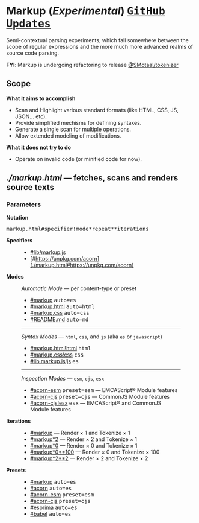 # Markup (_Experimental_) <span float-right>[<kbd>GitHub</kbd>](https://github.com/SMotaal/markup) [<kbd>Updates</kbd>](./updates.html)</span>

Semi-contextual parsing experiments, which fall somewhere between the scope of regular expressions and the more much more advanced realms of source code parsing.

**FYI**: Markup is undergoing refactoring to release [@SMotaal/tokenizer](./packages/@smotaal/tokenizer/README.md)

## Scope

**What it aims to accomplish**

- Scan and Highlight various standard formats (like HTML, CSS, JS, JSON... etc).
- Provide simplified mechisms for defining syntaxes.
- Generate a single scan for multiple operations.
- Allow extended modeling of modifications.

**What it does not try to do**

- Operate on invalid code (or minified code for now).

## _./markup.html_ — fetches, scans and renders source texts

### Parameters

**Notation**

<pre>markup.html#<samp>specifier</samp>!<samp>mode</samp>&#42;<samp>repeat</samp>&#42;&#42;<samp>iterations</samp></pre>

**Specifiers**

<figure>

- [#lib/markup.js](./markup.html#lib/markup.js)
- [#https://unpkg.com/acorn](./markup.html#https://unpkg.com/acorn)

</figure>

**Modes**

<figure>

_Automatic Mode_ — per content-type or preset

- [#markup](./markup.html#markup) <kbd>auto=es</kbd>
- [#markup.html](./markup.html#markup.html) <kbd>auto=html</kbd>
- [#markup.css](./markup.html#markup.css) <kbd>auto=css</kbd>
- [#README.md](./markup.html#README.md) <kbd>auto=md</kbd>

---

_Syntax Modes_ — `html`, `css`, and `js` (aka `es` or `javascript`)

- [#markup.html!html](./markup.html#markup.html!html) <kbd>html</kbd>
- [#markup.css!css](./markup.html#markup.css!css) <kbd>css</kbd>
- [#lib.markup.js!js](./markup.html#lib/markup.js!js) <kbd>es</kbd>

---

_Inspection Modes_ — `esm`, `cjs`, `esx`

- [#acorn-esm](./markup.html#acorn-esm) <kbd>preset=esm</kbd> — EMCAScript® Module features
- [#acorn-cjs](./markup.html#acorn-cjs) <kbd>preset=cjs</kbd> — CommonJS Module features
- [#acorn-cjs!esx](./markup.html#acorn-cjs!esx) <kbd>esx</kbd> — EMCAScript® and CommonJS Module features

</figure>

**Iterations**

<figure>

- [#markup](./markup.html#markup) — Render &times; 1 and Tokenize &times; 1
- [#markup\*2](./markup.html#markup*2) — Render &times; 2 and Tokenize &times; 1
- [#markup\*0](./markup.html#markup*0) — Render &times; 0 and Tokenize &times; 1
- [#markup\*0\*\*100](./markup.html#markup*0**100) — Render &times; 0 and Tokenize &times; 100
- [#markup\*2\*\*2](./markup.html#markup*2**2) — Render &times; 2 and Tokenize &times; 2

</figure>

**Presets**

<figure>

- [#markup](./markup.html#markup) <kbd>auto=es</kbd>
- [#acorn](./markup.html#acorn) <kbd>auto=es</kbd>
- [#acorn-esm](./markup.html#acorn-esm) <kbd>preset=esm</kbd>
- [#acorn-cjs](./markup.html#acorn-cjs) <kbd>preset=cjs</kbd>
- [#esprima](./markup.html#esprima) <kbd>auto=es</kbd>
- [#babel](./markup.html#babel) <kbd>auto=es</kbd>

</figure>
